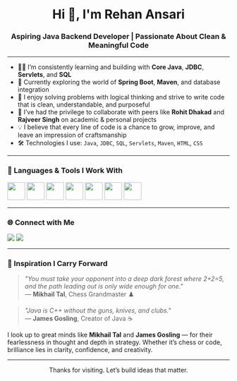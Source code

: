 <h1 align="center">Hi 👋, I'm Rehan Ansari</h1>
<h3 align="center">Aspiring Java Backend Developer | Passionate About Clean & Meaningful Code</h3>

---

- 👨‍💻 I’m consistently learning and building with **Core Java**, **JDBC**, **Servlets**, and **SQL**
- 🔧 Currently exploring the world of **Spring Boot**, **Maven**, and database integration  
- 🧠 I enjoy solving problems with logical thinking and strive to write code that is clean, understandable, and purposeful  
- 🤝 I’ve had the privilege to collaborate with peers like **Rohit Dhakad** and **Rajveer Singh** on academic & personal projects  
- 💡 I believe that every line of code is a chance to grow, improve, and leave an impression of craftsmanship  
- 🛠️ Technologies I use: `Java`, `JDBC`, `SQL`, `Servlets`, `Maven`, `HTML`, `CSS`

---

### 🧰 Languages & Tools I Work With

<p>
  <img src="https://cdn.jsdelivr.net/gh/devicons/devicon/icons/java/java-original.svg" width="40" />
  <img src="https://cdn.jsdelivr.net/gh/devicons/devicon/icons/mysql/mysql-original.svg" width="40" />
  <img src="https://cdn.jsdelivr.net/gh/devicons/devicon/icons/apache/apache-original-wordmark.svg" width="40" />
  <img src="https://cdn.jsdelivr.net/gh/devicons/devicon/icons/html5/html5-original.svg" width="40" />
  <img src="https://cdn.jsdelivr.net/gh/devicons/devicon/icons/css3/css3-original.svg" width="40" />
  <img src="https://cdn.jsdelivr.net/gh/devicons/devicon/icons/git/git-original.svg" width="40" />
  <img src="https://cdn.jsdelivr.net/gh/devicons/devicon/icons/github/github-original.svg" width="40" />
</p>

---

### 🌐 Connect with Me

<p>
  <a href="https://www.linkedin.com/in/your-linkedin/" target="_blank"><img src="https://img.shields.io/badge/LinkedIn-Connect-blue?style=for-the-badge&logo=linkedin" /></a>
  <a href="mailto:your.email@example.com"><img src="https://img.shields.io/badge/Gmail-Contact-red?style=for-the-badge&logo=gmail" /></a>
</p>

---

### 🧠 Inspiration I Carry Forward

> *"You must take your opponent into a deep dark forest where 2+2=5, and the path leading out is only wide enough for one."*  
> — **Mikhail Tal**, Chess Grandmaster ♟️

> *"Java is C++ without the guns, knives, and clubs."*  
> — **James Gosling**, Creator of Java ☕

I look up to great minds like **Mikhail Tal** and **James Gosling** — for their fearlessness in thought and depth in strategy. Whether it’s chess or code, brilliance lies in clarity, confidence, and creativity.

---

<p align="center">Thanks for visiting. Let’s build ideas that matter.</p>

